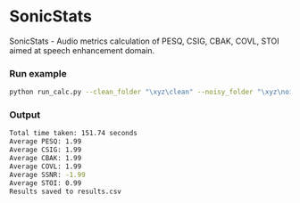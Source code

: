 # SonicStats
SonicStats - Audio metrics calculation of PESQ, CSIG, CBAK, COVL, STOI aimed at speech enhancement domain.


### Run example
```bash
python run_calc.py --clean_folder "\xyz\clean" --noisy_folder "\xyz\noisy" --enhanced_folder "\xyz\restored"
```

### Output
```bash
Total time taken: 151.74 seconds
Average PESQ: 1.99
Average CSIG: 1.99
Average CBAK: 1.99
Average COVL: 1.99
Average SSNR: -1.99
Average STOI: 0.99
Results saved to results.csv
```